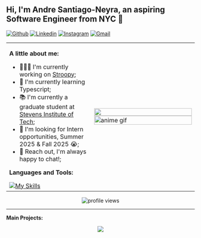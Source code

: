 <!-- Your title -->
## Hi, I'm Andre Santiago-Neyra, an aspiring Software Engineer from NYC 🌃

[![Github](https://img.shields.io/badge/-Github-000?style=flat&logo=Github&logoColor=white)](https://github.com/andre-asn)
[![Linkedin](https://img.shields.io/badge/-LinkedIn-blue?style=flat&logo=Linkedin&logoColor=white)](https://www.linkedin.com/in/andre-santiago-neyra/)
[![Instagram](https://img.shields.io/badge/-Instagram-c13584?style=flat&labelColor=c13584&logo=instagram&logoColor=white)](https://www.instagram.com/asantiago2000/)
[![Gmail](https://img.shields.io/badge/-Gmail-c14438?style=flat&logo=Gmail&logoColor=white)](andresanti.asn@gmail.com)

<!-- Content wrapper -->
<table>
<tr>
<td width="45%">

**A little about me:**

- 👨🏽‍💻 I'm currently working on [Stroopy](https://github.com/Andre-asn/stroopy);
- 🌱 I'm currently learning Typescript; 
- 📚 I'm currently a graduate student at [Stevens Institute of Tech](https://www.stevens.edu);
- 🤔 I'm looking for Intern opportunities, Summer 2025 & Fall 2025 😭;
- 💬 Reach out, I'm always happy to chat!;

**Languages and Tools:**

<a href="https://skillicons.dev">
  <img src="https://skillicons.dev/icons?i=html,css,js,nodejs,py,go,docker,express,react,ubuntu,mysql,mongodb&perline=4" alt="My Skills" />
</a>

</td>
<td width="55%">

<img width="100%" src="https://c.tenor.com/XwIMOasOC9MAAAAd/tenor.gif" />
<img width="100%" src="https://c.tenor.com/Ca3ki7jNQpoAAAAd/tenor.gif" alt="anime gif" />

</td>
</tr>
</table>

<p align="center">
  <img src="https://komarev.com/ghpvc/?username=Andre-asn" alt="profile views" />
</p>

---

**Main Projects:** 
<p align="center">
  <a href="https://github.com/Andre-asn/stroopy">
    <img align="center" src="https://github-readme-stats.vercel.app/api/pin/?username=Andre-asn&repo=stroopy" />
  </a>
</p>
